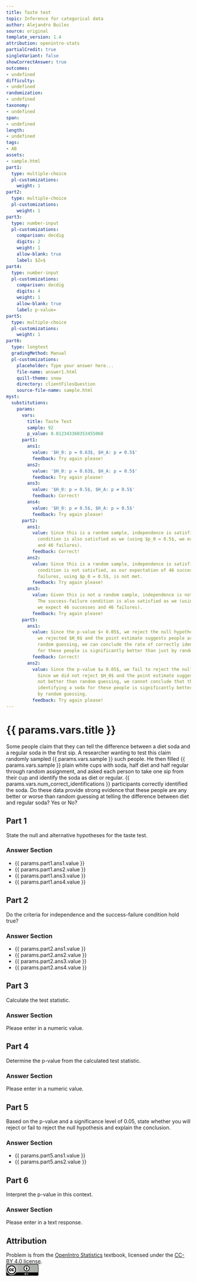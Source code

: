 ```yaml
---
title: Taste test
topic: Inference for categorical data
author: Alejandro Builes
source: original
template_version: 1.4
attribution: openintro-stats
partialCredit: true
singleVariant: false
showCorrectAnswer: true
outcomes:
- undefined
difficulty:
- undefined
randomization:
- undefined
taxonomy:
- undefined
span:
- undefined
length:
- undefined
tags:
- AB
assets:
- sample.html
part1:
  type: multiple-choice
  pl-customizations:
    weight: 1
part2:
  type: multiple-choice
  pl-customizations:
    weight: 1
part3:
  type: number-input
  pl-customizations:
    comparison: decdig
    digits: 2
    weight: 1
    allow-blank: true
    label: $Z=$
part4:
  type: number-input
  pl-customizations:
    comparison: decdig
    digits: 4
    weight: 1
    allow-blank: true
    label: p-value=
part5:
  type: multiple-choice
  pl-customizations:
    weight: 1
part6:
  type: longtext
  gradingMethod: Manual
  pl-customizations:
    placeholder: Type your answer here...
    file-name: answer1.html
    quill-theme: snow
    directory: clientFilesQuestion
    source-file-name: sample.html
myst:
  substitutions:
    params:
      vars:
        title: Taste Test
        sample: 92
        p_value: 0.012343360353455068
      part1:
        ans1:
          value: '$H_0: p = 0.63$, $H_A: p ≠ 0.5$'
          feedback: Try again please!
        ans2:
          value: '$H_0: p = 0.63$, $H_A: p = 0.5$'
          feedback: Try again please!
        ans3:
          value: '$H_0: p = 0.5$, $H_A: p ≠ 0.5$'
          feedback: Correct!
        ans4:
          value: '$H_0: p ≠ 0.5$, $H_A: p = 0.5$'
          feedback: Try again please!
      part2:
        ans1:
          value: Since this is a random sample, independence is satisfied. The success-failure
            condition is also satisfied as we (using $p_0 = 0.5$, we expect 46 successes
            and 46 failures).
          feedback: Correct!
        ans2:
          value: Since this is a random sample, independence is satisfied. The success-failure
            condition is not satisfied, as our expectation of 46 successes and 46
            failures, using $p_0 = 0.5$, is not met.
          feedback: Try again please!
        ans3:
          value: Given this is not a random sample, independence is not satisfied.
            The success-failure condition is also satisfied as we (using $p_0 = 0.5$,
            we expect 46 successes and 46 failures).
          feedback: Try again please!
      part5:
        ans1:
          value: Since the p-value $< 0.05$, we reject the null hypothesis. Since
            we rejected $H_0$ and the point estimate suggests people are better than
            random guessing, we can conclude the rate of correctly identifying a soda
            for these people is significantly better than just by random guessing.
          feedback: Correct!
        ans2:
          value: Since the p-value $≥ 0.05$, we fail to reject the null hypothesis.
            Since we did not reject $H_0$ and the point estimate suggests people are
            not better than random guessing, we cannot conclude that the rate of correctly
            identifying a soda for these people is significantly better than just
            by random guessing.
          feedback: Try again please!
---
```

# {{ params.vars.title }}
Some people claim that they can tell the difference between a diet soda and a regular soda in the first sip. A researcher wanting to test this claim randomly sampled {{ params.vars.sample }} such people. He then filled {{ params.vars.sample }} plain white cups with soda, half diet and half regular through random assignment, and asked each person to take one sip from their cup and identify the soda as diet or regular. {{ params.vars.num_correct_identifications }} participants correctly identified the soda. Do these data provide strong evidence that these people are any better or worse than random guessing at telling the difference between diet and regular soda? Yes or No?

## Part 1

State the null and alternative hypotheses for the taste test.

### Answer Section

- {{ params.part1.ans1.value }}
- {{ params.part1.ans2.value }}
- {{ params.part1.ans3.value }}
- {{ params.part1.ans4.value }}

## Part 2

Do the criteria for independence and the success-failure condition hold true?

### Answer Section

- {{ params.part2.ans1.value }}
- {{ params.part2.ans2.value }}
- {{ params.part2.ans3.value }}
- {{ params.part2.ans4.value }}

## Part 3

Calculate the test statistic.

### Answer Section

Please enter in a numeric value.

## Part 4

Determine the p-value from the calculated test statistic.

### Answer Section

Please enter in a numeric value.

## Part 5

Based on the p-value and a significance level of 0.05, state whether you will reject or fail to reject the null hypothesis and explain the conclusion.

### Answer Section

- {{ params.part5.ans1.value }}
- {{ params.part5.ans2.value }}

## Part 6

Interpret the p-value in this context.

### Answer Section

Please enter in a text response.

## Attribution

Problem is from the [OpenIntro Statistics](https://openintro.org/book/os/) textbook, licensed under the [CC-BY 4.0 license](https://creativecommons.org/licenses/by/4.0/).<br>![Image representing the Creative Commons 4.0 BY license.](https://raw.githubusercontent.com/firasm/bits/master/by.png)